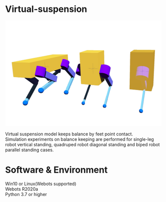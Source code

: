 # Virtual-suspension  
 ![Robots are balancing in webots.](https://github.com/JameScottX/Virtual-suspension/blob/master/image/show.jpg)  
  
 Virtual suspension model keeps balance by feet point contact.  
 Simulation experiments on balance keeping are performed for single-leg robot vertical standing, quadruped robot diagonal standing and biped robot parallel standing cases.  


# Software & Environment  
 Win10 or Linux(Webots supported)  
 Webots R2020a  
 Python 3.7 or higher  


